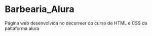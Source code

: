 # Barbearia_Alura

<p> Página web desenvolvida no decorreer do curso de HTML e CSS da paltaforma alura </P>